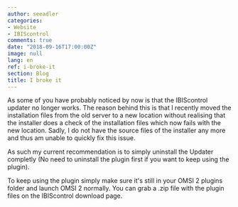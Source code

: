 ```yaml
---
author: seeadler
categories:
- Website
- IBIScontrol
comments: true
date: "2018-09-16T17:00:00Z"
image: null
lang: en
ref: i-broke-it
section: Blog
title: I broke it
---
```


As some of you have probably noticed by now is that the IBIScontrol updater no longer works. The reason behind this is that I recently moved the installation files from the old server to a new location without realising that the installer does a check of the installation files which now fails with the new location. Sadly, I do not have the source files of the installer any more and thus am unable to quickly fix this issue.

As such my current recommendation is to simply uninstall the Updater completly (No need to uninstall the plugin first if you want to keep using the plugin).

To keep using the plugin simply make sure it's still in your OMSI 2 plugins folder and launch OMSI 2 normally. You can grab a .zip file with the plugin files on the IBIScontrol download page.
